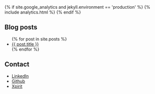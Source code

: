 <head>
{% if site.google_analytics and jekyll.environment == 'production' %}
{% include analytics.html %}
{% endif %}
</head>




## Blog posts
<ul>
  {% for post in site.posts %}
    <li>
      <a href="{{ post.url }}">{{ post.title }}</a>
    </li>
  {% endfor %}
</ul>

## Contact 
- [LinkedIn](https://www.linkedin.com/in/rikgroenewoud/)
- [Github](https://github.com/RikGr)
- [Xpirit](https://xpirit.com/team/rik-groenewoud/)





